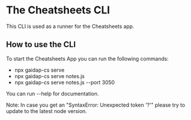 # The Cheatsheets CLI
This CLI is used as a runner for the Cheatsheets app.


## How to use the CLI
To start the Cheatsheets App you can run the following commands: 
- npx gaidap-cs serve
- npx gaidap-cs serve notes.js
- npx gaidap-cs serve notes.js --port 3050
  
You can run --help for documentation.  
  
Note: In case you get an "SyntaxError: Unexpected token '?'" please try to update to the latest node version.


